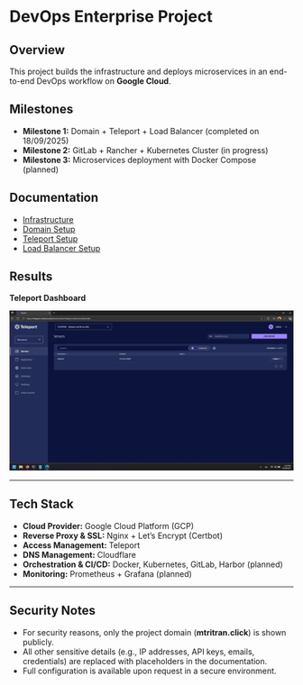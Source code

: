 # DevOps Enterprise Project

## Overview
This project builds the infrastructure and deploys microservices in an end-to-end DevOps workflow on **Google Cloud**.

## Milestones
- **Milestone 1:** Domain + Teleport + Load Balancer (completed on 18/09/2025)  
- **Milestone 2:** GitLab + Rancher + Kubernetes Cluster (in progress)  
- **Milestone 3:** Microservices deployment with Docker Compose (planned)  

## Documentation
- [Infrastructure](docs/infrastructure.md)
- [Domain Setup](docs/setup-domain.md)
- [Teleport Setup](docs/setup-teleport.md)  
- [Load Balancer Setup](docs/setup-lb.md)  

## Results

**Teleport Dashboard**

![Teleport Dashboard](docs/screenshots/teleport-dashboard.png)

---

## Tech Stack
- **Cloud Provider:** Google Cloud Platform (GCP)  
- **Reverse Proxy & SSL:** Nginx + Let’s Encrypt (Certbot) 
- **Access Management:** Teleport   
- **DNS Management:** Cloudflare  
- **Orchestration & CI/CD:** Docker, Kubernetes, GitLab, Harbor (planned)  
- **Monitoring:** Prometheus + Grafana (planned)  

---

## Security Notes
- For security reasons, only the project domain (**mtritran.click**) is shown publicly.  
- All other sensitive details (e.g., IP addresses, API keys, emails, credentials) are replaced with placeholders in the documentation.  
- Full configuration is available upon request in a secure environment.
